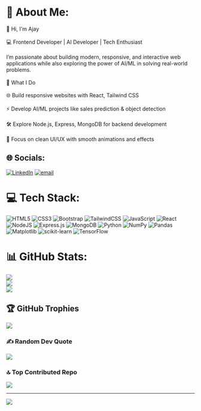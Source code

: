 # 💫 About Me:
👋 Hi, I'm Ajay<br><br>💻 Frontend Developer | AI Developer | Tech Enthusiast<br><br>I’m passionate about building modern, responsive, and interactive web applications while also exploring the power of AI/ML in solving real-world problems.<br><br>🚀 What I Do<br><br>🌐 Build responsive websites with React, Tailwind CSS<br><br>⚡ Develop AI/ML projects like sales prediction & object detection<br><br>🛠️ Explore Node.js, Express, MongoDB for backend development<br><br>🎨 Focus on clean UI/UX with smooth animations and effects


## 🌐 Socials:
[![LinkedIn](https://img.shields.io/badge/LinkedIn-%230077B5.svg?logo=linkedin&logoColor=white)](https://linkedin.com/in/https://www.linkedin.com/in/ajay-s-15a970370/) [![email](https://img.shields.io/badge/Email-D14836?logo=gmail&logoColor=white)](mailto:ajayselvan2005@gmail.com) 

# 💻 Tech Stack:
![HTML5](https://img.shields.io/badge/html5-%23E34F26.svg?style=for-the-badge&logo=html5&logoColor=white) ![CSS3](https://img.shields.io/badge/css3-%231572B6.svg?style=for-the-badge&logo=css3&logoColor=white) ![Bootstrap](https://img.shields.io/badge/bootstrap-%238511FA.svg?style=for-the-badge&logo=bootstrap&logoColor=white) ![TailwindCSS](https://img.shields.io/badge/tailwindcss-%2338B2AC.svg?style=for-the-badge&logo=tailwind-css&logoColor=white) ![JavaScript](https://img.shields.io/badge/javascript-%23323330.svg?style=for-the-badge&logo=javascript&logoColor=%23F7DF1E) ![React](https://img.shields.io/badge/react-%2320232a.svg?style=for-the-badge&logo=react&logoColor=%2361DAFB) ![NodeJS](https://img.shields.io/badge/node.js-6DA55F?style=for-the-badge&logo=node.js&logoColor=white) ![Express.js](https://img.shields.io/badge/express.js-%23404d59.svg?style=for-the-badge&logo=express&logoColor=%2361DAFB) ![MongoDB](https://img.shields.io/badge/MongoDB-%234ea94b.svg?style=for-the-badge&logo=mongodb&logoColor=white) ![Python](https://img.shields.io/badge/python-3670A0?style=for-the-badge&logo=python&logoColor=ffdd54) ![NumPy](https://img.shields.io/badge/numpy-%23013243.svg?style=for-the-badge&logo=numpy&logoColor=white) ![Pandas](https://img.shields.io/badge/pandas-%23150458.svg?style=for-the-badge&logo=pandas&logoColor=white) ![Matplotlib](https://img.shields.io/badge/Matplotlib-%23ffffff.svg?style=for-the-badge&logo=Matplotlib&logoColor=black) ![scikit-learn](https://img.shields.io/badge/scikit--learn-%23F7931E.svg?style=for-the-badge&logo=scikit-learn&logoColor=white) ![TensorFlow](https://img.shields.io/badge/TensorFlow-%23FF6F00.svg?style=for-the-badge&logo=TensorFlow&logoColor=white)
# 📊 GitHub Stats:
![](https://github-readme-stats.vercel.app/api?username=ajaycodes02&theme=dark&hide_border=false&include_all_commits=true&count_private=false)<br/>
![](https://nirzak-streak-stats.vercel.app/?user=ajaycodes02&theme=dark&hide_border=false)<br/>
![](https://github-readme-stats.vercel.app/api/top-langs/?username=ajaycodes02&theme=dark&hide_border=false&include_all_commits=true&count_private=false&layout=compact)

## 🏆 GitHub Trophies
![](https://github-profile-trophy.vercel.app/?username=ajaycodes02&theme=github_dark_dimmed&no-frame=false&no-bg=false&margin-w=4)

### ✍️ Random Dev Quote
![](https://quotes-github-readme.vercel.app/api?type=horizontal&theme=tokyonight)

### 🔝 Top Contributed Repo
![](https://github-contributor-stats.vercel.app/api?username=ajaycodes02&limit=5&theme=tokyonight&combine_all_yearly_contributions=true)

---
[![](https://visitcount.itsvg.in/api?id=ajaycodes02&icon=3&color=0)](https://visitcount.itsvg.in)

<!-- Proudly created with GPRM ( https://gprm.itsvg.in ) -->
